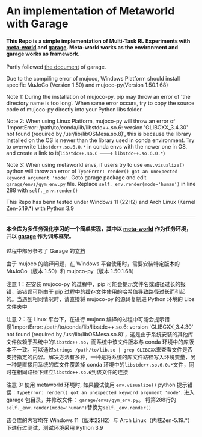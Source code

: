 # An implementation of Metaworld with Garage

#### This Repo is a simple implementation of Multi-Task RL Experiments with [meta-world](https://github.com/rlworkgroup/metaworld) and [garage](https://github.com/rlworkgroup/garage/). Meta-world works as the environment and garage works as framework.

Partly followed [the document](https://garage.readthedocs.io/) of garage.

Due to the compiling error of mujoco, Windows Platform should install specific MuJoCo (Version 1.50) and mujoco-py(Version 1.50.1.68)

Note 1: During the installation of mujoco-py, pip may throw an error of 'the directory name is too long'. When same error occurs, try to copy the source code of mujoco-py directly into your Python libs folder.

Note 2: When using Linux Platform, mujoco-py will throw an error of 'ImportError: /path/to/conda/lib/libstdc++.so.6: version 'GLIBCXX_3.4.30' not found (required by /usr/lib/libOSMesa.so.8)', this is because the library installed on the OS is newer than the library used in conda environment. Try to overwrite `libstdc++.so.6.0.*` in conda envs with the newer one in OS, and create a link to it(`libstdc++.so.6` ---> `libstdc++.so.6.0.*`)

Note 3: When using metaworld envs, if users try to use `env.visualize()` python will throw an error of `TypeError: render() got an unexpected keyword argument 'mode'`. Goto garage package and edit `garage/envs/gym_env.py` file. Replace `self._env.render(mode='human')` in line 288 with `self._env.render()`

This Repo has benn tested under Windows 11 (22H2) and Arch Linux (Kernel Zen-5.19.*) with Python 3.9

---

#### 本仓库为多任务强化学习的一个简单实现，其中以 [meta-world](https://github.com/rlworkgroup/metaworld) 作为任务环境，并以 [garage](https://github.com/rlworkgroup/garage/) 作为训练框架。

过程中部分参考了 Garage 的[文档](https://garage.readthedocs.io/)

由于 mujoco 的编译问题，在 Windows 平台使用时，需要安装特定版本的 MuJoCo（版本 1.50）和 mujoco-py（版本 1.50.1.68）

注意 1：在安装 mujoco-py 的过程中，pip 可能会提示文件名或路径过长的报错，该错误可能由于 pip 过程中的缓存文件使用的哈希值导致路径过长而引起的。当遇到相同情况时，请直接将 mujoco-py 的源码复制进 Python 环境的 Libs 文件夹中

注意 2：在 Linux 平台下，在进行 mujoco 编译的过程中可能会提示错误'ImportError: /path/to/conda/lib/libstdc++.so.6: version 'GLIBCXX_3.4.30' not found (required by /usr/lib/libOSMesa.so.8)'，这是由于系统安装的其他库文件依赖于系统中的`libstdc++.so`，而系统中该文件版本与 conda 环境中的库版本不一致。可以通过`strings /path/to/lib.so | grep GLIBCXX`来查看文件是否支持指定的内容。解决方法有多种，一种是将系统的库文件路径写入环境变量，另一种是直接用系统的库文件覆盖掉 conda 环境中的`libstdc++.so.6.0.*`文件，同时在相同路径下建立`libstdc++.so.6`到该文件的连接

注意 3: 使用 metaworld 环境时, 如果尝试使用 `env.visualize()` python 提示错误：`TypeError: render() got an unexpected keyword argument 'mode'`. 进入 garage 包目录，并修改文件： `garage/envs/gym_env.py`。 将第288行的 `self._env.render(mode='human')`替换为`self._env.render()`

该仓库的内容均在 Windows 11（版本22H2）与 Arch Linux（内核Zen-5.19.*）下进行过测试，测试环境采用 Python 3.9